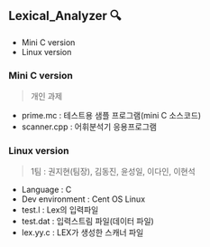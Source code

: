 ## Lexical_Analyzer 🔍
- Mini C version 
- Linux version 

### Mini C version
> 개인 과제 

- prime.mc : 테스트용 샘플 프로그램(mini C 소스코드)
- scanner.cpp : 어휘분석기 응용프로그램

### Linux version 
> 1팀 : 권지현(팀장), 김동진, 윤성일, 이다인, 이현석 

- Language : C
- Dev environment : Cent OS Linux
- test.l : Lex의 입력파일 
- test.dat : 입력스트림 파일(데이터 파일)
- lex.yy.c : LEX가 생성한 스캐너 파일
